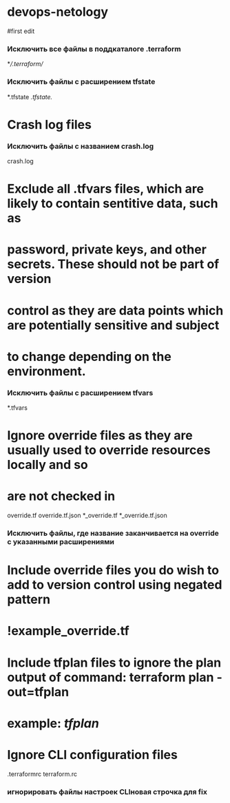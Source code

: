 # devops-netology
#first edit

### Исключить все файлы в поддкаталоге .terraform
**/.terraform/*


### Исключить файлы с расширением tfstate
*.tfstate
*.tfstate.*


# Crash log files
### Исключить файлы с названием crash.log
crash.log

# Exclude all .tfvars files, which are likely to contain sentitive data, such as
# password, private keys, and other secrets. These should not be part of version
# control as they are data points which are potentially sensitive and subject
# to change depending on the environment.

### Исключить файлы с расширением tfvars
*.tfvars

# Ignore override files as they are usually used to override resources locally and so
# are not checked in
override.tf
override.tf.json
*_override.tf
*_override.tf.json
### Исключить файлы, где название заканчивается на override с указанными расширениями


# Include override files you do wish to add to version control using negated pattern
#
# !example_override.tf

# Include tfplan files to ignore the plan output of command: terraform plan -out=tfplan
# example: *tfplan*

# Ignore CLI configuration files
.terraformrc
terraform.rc

### игнорировать файлы настроек CLIновая строчка для fix
